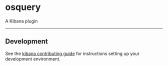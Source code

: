 # osquery

A Kibana plugin

---

## Development

See the [kibana contributing guide](https://github.com/elastic/kibana/blob/master/CONTRIBUTING.md) for instructions setting up your development environment.
